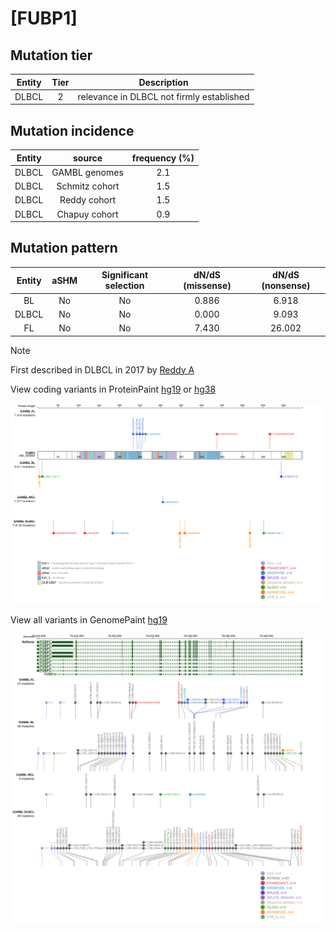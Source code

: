 # [FUBP1]

## Mutation tier

|Entity|Tier|Description                              |
|:------:|:----:|-----------------------------------------|
|DLBCL |2   |relevance in DLBCL not firmly established|
## Mutation incidence

|Entity|source        |frequency (%)|
|:------:|:--------------:|:-------------:|
|DLBCL |GAMBL genomes |2.1          |
|DLBCL |Schmitz cohort|1.5          |
|DLBCL |Reddy cohort  |1.5          |
|DLBCL |Chapuy cohort |0.9          |

## Mutation pattern

|Entity|aSHM|Significant selection|dN/dS (missense)|dN/dS (nonsense)|
|:------:|:----:|:---------------------:|:----------------:|:----------------:|
|BL    |No  |No                   |0.886           | 6.918          |
|DLBCL |No  |No                   |0.000           | 9.093          |
|FL    |No  |No                   |7.430           |26.002          |


> [!NOTE]
> First described in DLBCL in 2017 by [Reddy A](https://pubmed.ncbi.nlm.nih.gov/28985567)

View coding variants in ProteinPaint [hg19](https://www.bcgsc.ca/downloads/morinlab/GAMBL/test/genes/FUBP1_protein.html)  or [hg38](https://www.bcgsc.ca/downloads/morinlab/GAMBL/test/genes/FUBP1_protein_hg38.html)

![image](images/proteinpaint/FUBP1_NM_003902.svg)

View all variants in GenomePaint [hg19](https://www.bcgsc.ca/downloads/morinlab/GAMBL/test/genes/FUBP1.html)

![image](images/proteinpaint/FUBP1.svg)
